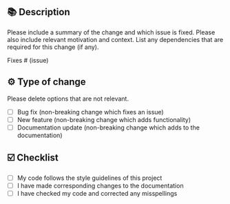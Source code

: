 ## 📚 Description
Please include a summary of the change and which issue is fixed. Please also include relevant motivation and context. List any dependencies that are required for this change (if any).

Fixes # (issue)

## ⚙️ Type of change
Please delete options that are not relevant.

- [ ] Bug fix (non-breaking change which fixes an issue)
- [ ] New feature (non-breaking change which adds functionality)
- [ ] Documentation update (non-breaking change which adds to the documentation)

## ☑️ Checklist
- [ ] My code follows the style guidelines of this project
- [ ] I have made corresponding changes to the documentation
- [ ] I have checked my code and corrected any misspellings
